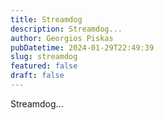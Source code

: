 ```yaml
---
title: Streamdog
description: Streamdog...
author: Georgios Piskas
pubDatetime: 2024-01-29T22:49:39
slug: streamdog
featured: false
draft: false
---
```


Streamdog...
